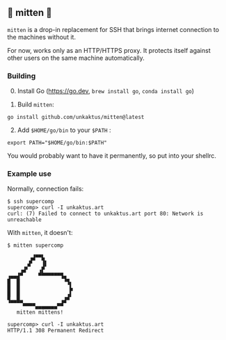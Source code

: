 ## 🧤 mitten 🧤

`mitten` is a drop-in replacement for SSH that brings internet connection
to the machines without it.

For now, works only as an HTTP/HTTPS proxy. It protects itself against other
users on the same machine automatically.

### Building

0. Install Go (https://go.dev, `brew install go`, `conda install go`)

1. Build `mitten`:
```shell
go install github.com/unkaktus/mitten@latest
```
2. Add `$HOME/go/bin` to your `$PATH` :
```shell
export PATH="$HOME/go/bin:$PATH"
```
You would probably want to have it permanently, so put into your shellrc.

### Example use
Normally, connection fails:
```
$ ssh supercomp
supercomp> curl -I unkaktus.art
curl: (7) Failed to connect to unkaktus.art port 80: Network is unreachable
```

With `mitten`, it doesn't:

```
$ mitten supercomp

       ▗▟▀▀▙
      ▗▛   ▐▌
    ▗▟▘   ▗▛
▗▄▄▟▀     ▀▀▀▀▀▀▀▜▄
█  █              ▝▜▖
█  █                ▙
█  █               ▗▌
▜▄▄█▄            ▗▟▀
     ▀▀▀▀▄▄▄▄▄▄▄▀▀
   mitten mittens!

supercomp> curl -I unkaktus.art
HTTP/1.1 308 Permanent Redirect
```